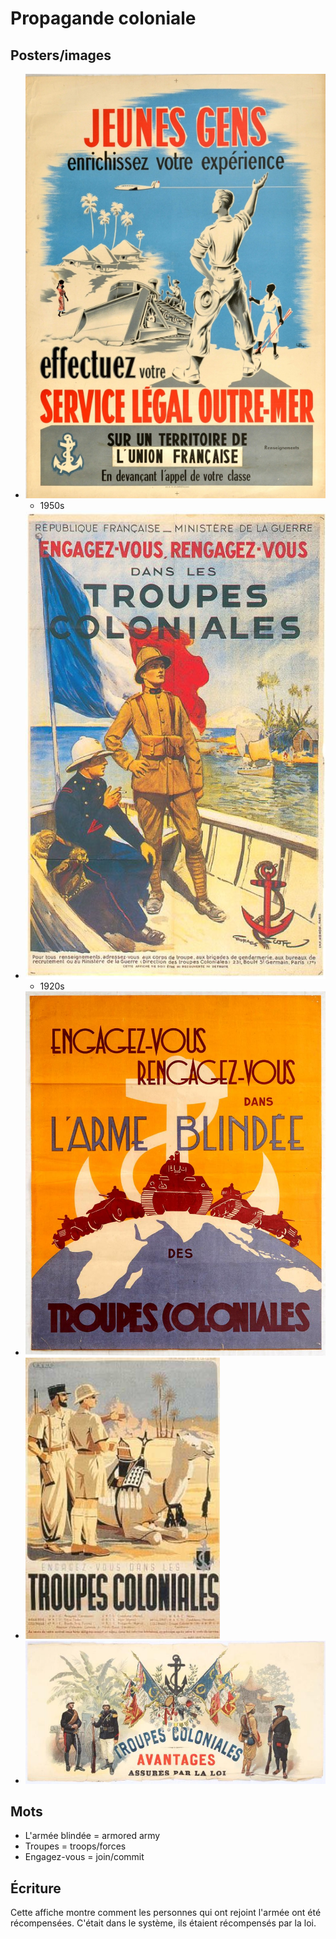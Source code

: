 # Propagande coloniale

## Posters/images

- ![Enrichissez Votre Experience](./EnrichissezVotreExperience.jpg)
	- 1950s
- ![Engagez Vous](./EngagezVous.jpg)
	- 1920s
- ![Engagez Vous 2](./EngagezVous2.jpg)
- ![Engagez Vous 3](./EngagezVous3.jpg)
- ![AvantagesAssures](./AvantagesAssures.jpg)

## Mots

- L'armée blindée = armored army
- Troupes = troops/forces
- Engagez-vous = join/commit

## Écriture

Cette affiche montre comment les personnes qui ont rejoint l'armée ont été récompensées.
C'était dans le système, ils étaient récompensés par la loi.